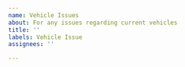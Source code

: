 ```yaml
---
name: Vehicle Issues
about: For any issues regarding current vehicles
title: ''
labels: Vehicle Issue
assignees: ''

---
```



